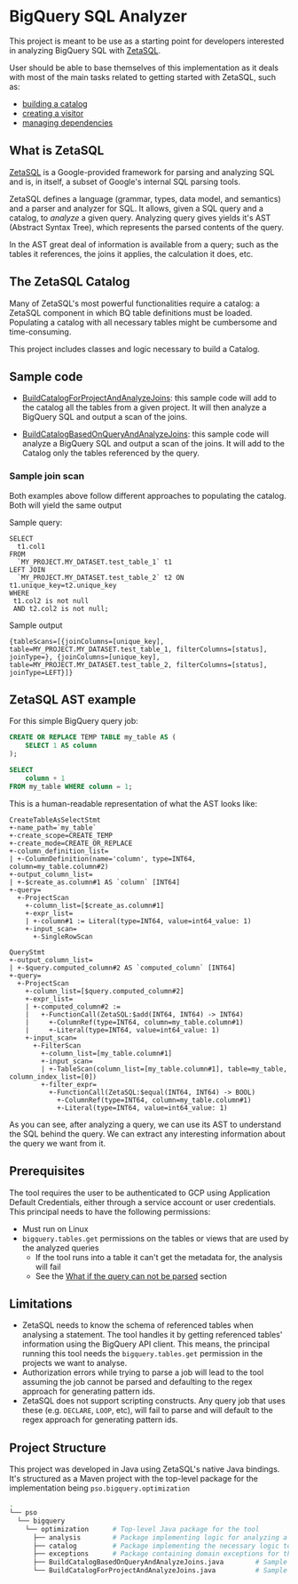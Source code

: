 # BigQuery SQL Analyzer

This project is meant to be use as a starting point for developers interested in 
analyzing BigQuery SQL with [ZetaSQL](https://github.com/google/zetasql).

User should be able to base themselves of this
implementation as it deals with most of the main tasks related to getting
started with ZetaSQL, such as:
* [building a catalog](./src/main/java/com/pso/bigquery/optimization/BuildCatalogForProjectAndAnalyzeJoins.java)
* [creating a visitor](./src/main/java/com/pso/bigquery/optimization/analysis/visitors/ExtractScansVisitor.java)
* [managing dependencies](./pom.xml)

## What is ZetaSQL
[ZetaSQL](https://github.com/google/zetasql) is a Google-provided framework for parsing and analyzing SQL and is, in
itself, a subset of Google's internal SQL parsing tools.

ZetaSQL defines a language (grammar, types, data model, and semantics) and a
parser and analyzer for SQL. It allows, given a SQL query and a catalog,
to *analyze* a given query. Analyzing query gives yields it's AST
(Abstract Syntax Tree), which represents the parsed contents of the query.

In the AST great deal of information is available from a query; such as
the tables it references, the joins it applies, the calculation it does, etc.


## The ZetaSQL Catalog
Many of ZetaSQL's most powerful functionalities require a catalog: a ZetaSQL
component in which BQ table definitions must be loaded. Populating a catalog
with all necessary tables might be cumbersome and time-consuming.

This project includes classes and logic necessary to build a Catalog.

## Sample code

* [BuildCatalogForProjectAndAnalyzeJoins](./src/main/java/com/pso/bigquery/optimization/BuildCatalogForProjectAndAnalyzeJoins.java): this sample code will add to the
  catalog all the tables from a given project. It will then analyze a BigQuery SQL
  and output a scan of the joins.

* [BuildCatalogBasedOnQueryAndAnalyzeJoins](./src/main/java/com/pso/bigquery/optimization/BuildCatalogBasedOnQueryAndAnalyzeJoins.java): this sample code will analyze a 
BigQuery SQL and output a scan of the joins. It will add to the Catalog only the 
tables referenced by the query.

### Sample join scan
Both examples above follow different approaches to populating the catalog. Both 
will yield the same output

Sample query:
```
SELECT
  t1.col1
FROM 
  `MY_PROJECT.MY_DATASET.test_table_1` t1
LEFT JOIN
  `MY_PROJECT.MY_DATASET.test_table_2` t2 ON t1.unique_key=t2.unique_key
WHERE
 t1.col2 is not null
 AND t2.col2 is not null;
```

Sample output
```
{tableScans=[{joinColumns=[unique_key], table=MY_PROJECT.MY_DATASET.test_table_1, filterColumns=[status], joinType=}, {joinColumns=[unique_key], table=MY_PROJECT.MY_DATASET.test_table_2, filterColumns=[status], joinType=LEFT}]}
```


## ZetaSQL AST example
For this simple BigQuery query job:

``` sql
CREATE OR REPLACE TEMP TABLE my_table AS (
    SELECT 1 AS column
);

SELECT
    column + 1
FROM my_table WHERE column = 1;
```

This is a human-readable representation of what the AST looks like:

```
CreateTableAsSelectStmt
+-name_path=`my_table`
+-create_scope=CREATE_TEMP
+-create_mode=CREATE_OR_REPLACE
+-column_definition_list=
| +-ColumnDefinition(name='column', type=INT64, column=my_table.column#2)
+-output_column_list=
| +-$create_as.column#1 AS `column` [INT64]
+-query=
  +-ProjectScan
    +-column_list=[$create_as.column#1]
    +-expr_list=
    | +-column#1 := Literal(type=INT64, value=int64_value: 1)
    +-input_scan=
      +-SingleRowScan

QueryStmt
+-output_column_list=
| +-$query.computed_column#2 AS `computed_column` [INT64]
+-query=
  +-ProjectScan
    +-column_list=[$query.computed_column#2]
    +-expr_list=
    | +-computed_column#2 :=
    |   +-FunctionCall(ZetaSQL:$add(INT64, INT64) -> INT64)
    |     +-ColumnRef(type=INT64, column=my_table.column#1)
    |     +-Literal(type=INT64, value=int64_value: 1)
    +-input_scan=
      +-FilterScan
        +-column_list=[my_table.column#1]
        +-input_scan=
        | +-TableScan(column_list=[my_table.column#1], table=my_table, column_index_list=[0])
        +-filter_expr=
          +-FunctionCall(ZetaSQL:$equal(INT64, INT64) -> BOOL)
            +-ColumnRef(type=INT64, column=my_table.column#1)
            +-Literal(type=INT64, value=int64_value: 1)
```

As you can see, after analyzing a query, we can use its AST to understand the SQL behind the query. We can extract any interesting information about the query we want from it.



## Prerequisites

The tool requires the user to be authenticated to GCP using Application Default Credentials, either through a service account or user credentials.
This principal needs to have the following permissions:
* Must run on Linux
* `bigquery.tables.get` permissions on the tables or views that are used by the analyzed queries
    * If the tool runs into a table it can't get the metadata for, the analysis will fail
    * See the [What if the query can not be parsed](#what-if-the-query-can-not-be-parsed) section


## Limitations
* ZetaSQL needs to know the schema of referenced tables when analysing a
  statement. The tool handles it by getting referenced tables' information
  using the BigQuery API client. This means, the principal running this tool
  needs the `bigquery.tables.get` permission in the projects we want to analyse.
* Authorization errors while trying to parse a job will lead to the tool
  assuming the job cannot be parsed and defaulting to the regex approach for
  generating pattern ids.
* ZetaSQL does not support scripting constructs. Any query job that uses these
  (e.g. `DECLARE`, `LOOP`, etc), will fail to parse and will default to the regex
  approach for generating pattern ids.

## Project Structure

This project was developed in Java using ZetaSQL's native Java bindings.
It's structured as a Maven project with the top-level package for the implementation being `pso.bigquery.optimization`

``` bash
.
└── pso
  └── bigquery
    └── optimization      # Top-level Java package for the tool
      ├── analysis        # Package implementing logic for analyzing a BigQuery SQL and extracting information from it
      ├── catalog         # Package implementing the necessary logic to maintain a ZetaSQL catalog based on BigQuery
      ├── exceptions      # Package containing domain exceptions for the project
      ├── BuildCatalogBasedOnQueryAndAnalyzeJoins.java        # Sample code that scans a query and builds catalog on the go by adding tables referenced in the query
      └── BuildCatalogForProjectAndAnalyzeJoins.java          # Sample code that scans a query and builds catalog by adding all the tables in a given project 
```
